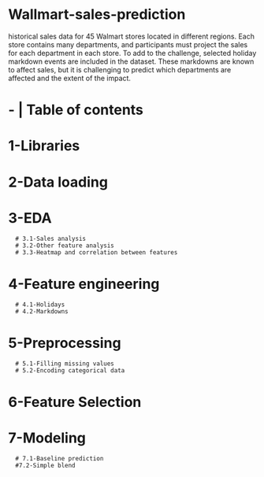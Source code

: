# Wallmart-sales-prediction

 historical sales data for 45 Walmart stores located in different regions. Each store contains many departments, and participants must project the sales for each department in each store. To add to the challenge, selected holiday markdown events are included in the dataset. These markdowns are known to affect sales, but it is challenging to predict which departments are affected and the extent of the impact.
 
# - | Table of contents
# 1-Libraries

# 2-Data loading

# 3-EDA
      # 3.1-Sales analysis
      # 3.2-Other feature analysis
      # 3.3-Heatmap and correlation between features
      
# 4-Feature engineering
      # 4.1-Holidays
      # 4.2-Markdowns
      
# 5-Preprocessing
      # 5.1-Filling missing values
      # 5.2-Encoding categorical data
      
# 6-Feature Selection

# 7-Modeling

      # 7.1-Baseline prediction
      #7.2-Simple blend
